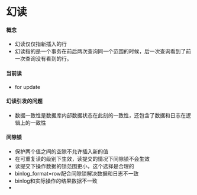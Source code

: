 # 幻读
#### 概念
* 幻读仅仅指新插入的行
* 幻读指的是一个事务在前后两次查询同一个范围的时候，后一次查询看到了前一次查询没有看到的行。

#### 当前读
* for update

#### 幻读引发的问题
* 数据一致性是数据库内部数据状态在此刻的一致性，还包含了数据和日志在逻辑上的一致性

#### 间隙锁
* 保护两个值之间的空隙不允许插入新的值
* 在可重复读的级别下生效，读提交的情况下间隙锁不会生效
* 读提交下操作数据的锁范围更小，这个选择是合理的
* binlog_format=row配合间隙锁解决数据和日志不一致
* binlog和实际操作的结果数据不一致
* 
